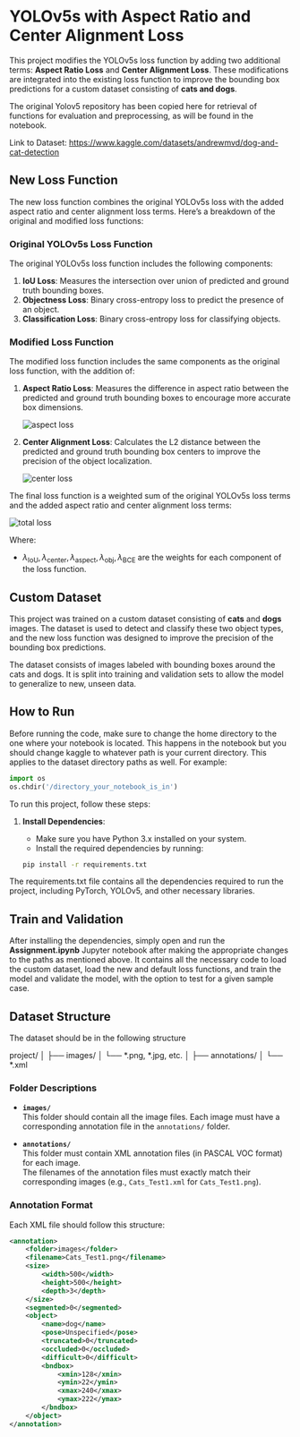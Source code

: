 # YOLOv5s with Aspect Ratio and Center Alignment Loss

This project modifies the YOLOv5s loss function by adding two additional terms: **Aspect Ratio Loss** and **Center Alignment Loss**. These modifications are integrated into the existing loss function to improve the bounding box predictions for a custom dataset consisting of **cats and dogs**.

The original Yolov5 repository has been copied here for retrieval of functions for evaluation and preprocessing, as will be found in the notebook.

Link to Dataset: https://www.kaggle.com/datasets/andrewmvd/dog-and-cat-detection

## New Loss Function

The new loss function combines the original YOLOv5s loss with the added aspect ratio and center alignment loss terms. Here’s a breakdown of the original and modified loss functions:

### Original YOLOv5s Loss Function

The original YOLOv5s loss function includes the following components:

1. **IoU Loss**: Measures the intersection over union of predicted and ground truth bounding boxes.
2. **Objectness Loss**: Binary cross-entropy loss to predict the presence of an object.
3. **Classification Loss**: Binary cross-entropy loss for classifying objects.

### Modified Loss Function

The modified loss function includes the same components as the original loss function, with the addition of:

1. **Aspect Ratio Loss**: Measures the difference in aspect ratio between the predicted and ground truth bounding boxes to encourage more accurate box dimensions.
   
   ![aspect loss](https://latex.codecogs.com/png.image?\bg_white&space;\dpi{150}&space;\mathcal{L}_{\text{aspect}}%20=%20\left|%20\frac{w_{\text{pred}}}{h_{\text{pred}}}%20-%20\frac{w_{\text{gt}}}{h_{\text{gt}}}%20\right|)

   
2. **Center Alignment Loss**: Calculates the L2 distance between the predicted and ground truth bounding box centers to improve the precision of the object localization.
   
   ![center loss](https://latex.codecogs.com/png.image?\bg_white&space;\dpi{150}&space;\mathcal{L}_{\text{center}}&space;=&space;\|&space;\mathbf{c}_{\text{pred}}&space;-&space;\mathbf{c}_{\text{gt}}&space;\|_2^2)


The final loss function is a weighted sum of the original YOLOv5s loss terms and the added aspect ratio and center alignment loss terms:

![total loss](https://latex.codecogs.com/png.image?\bg_white&space;\dpi{150}&space;\mathcal{L}&space;=&space;\lambda_{\text{IoU}}&space;\mathcal{L}_{\text{IoU}}&space;+&space;\lambda_{\text{center}}&space;\mathcal{L}_{\text{center}}&space;+&space;\lambda_{\text{aspect}}&space;\mathcal{L}_{\text{aspect}}&space;+&space;\lambda_{\text{obj}}&space;\mathcal{L}_{\text{obj}}&space;+&space;\lambda_{\text{BCE}}&space;\mathcal{L}_{\text{BCE}})


Where:

- $\lambda_{\text{IoU}}, \lambda_{\text{center}}, \lambda_{\text{aspect}}, \lambda_{\text{obj}}, \lambda_{\text{BCE}}$ are the weights for each component of the loss function.

## Custom Dataset

This project was trained on a custom dataset consisting of **cats** and **dogs** images. The dataset is used to detect and classify these two object types, and the new loss function was designed to improve the precision of the bounding box predictions.

The dataset consists of images labeled with bounding boxes around the cats and dogs. It is split into training and validation sets to allow the model to generalize to new, unseen data.

## How to Run

Before running the code, make sure to change the home directory to the one where your notebook is located. This happens in the notebook but you should change kaggle to whatever path is your current directory. This applies to the dataset directory paths as well. For example:

```python
import os
os.chdir('/directory_your_notebook_is_in')
```
To run this project, follow these steps:

1. **Install Dependencies**: 
   - Make sure you have Python 3.x installed on your system.
   - Install the required dependencies by running:
   
   ```bash
   pip install -r requirements.txt

The requirements.txt file contains all the dependencies required to run the project, including PyTorch, YOLOv5, and other necessary libraries.

## Train and Validation

After installing the dependencies, simply open and run the **Assignment.ipynb** Jupyter notebook after making the appropriate changes to the paths as mentioned above. It contains all the necessary code to load the custom dataset, load the new and default loss functions, and train the model and validate the model, with the option to test for a given sample case.

## Dataset Structure

The dataset should be in the following structure

project/
│
├── images/
│   └── *.png, *.jpg, etc.
│
├── annotations/
│   └── *.xml


### Folder Descriptions

- **`images/`**  
  This folder should contain all the image files. Each image must have a corresponding annotation file in the `annotations/` folder.

- **`annotations/`**  
  This folder must contain XML annotation files (in PASCAL VOC format) for each image.  
  The filenames of the annotation files must exactly match their corresponding images (e.g., `Cats_Test1.xml` for `Cats_Test1.png`).

### Annotation Format

Each XML file should follow this structure:

```xml
<annotation>
    <folder>images</folder>
    <filename>Cats_Test1.png</filename>
    <size>
        <width>500</width>
        <height>500</height>
        <depth>3</depth>
    </size>
    <segmented>0</segmented>
    <object>
        <name>dog</name>
        <pose>Unspecified</pose>
        <truncated>0</truncated>
        <occluded>0</occluded>
        <difficult>0</difficult>
        <bndbox>
            <xmin>128</xmin>
            <ymin>22</ymin>
            <xmax>240</xmax>
            <ymax>222</ymax>
        </bndbox>
    </object>
</annotation>
